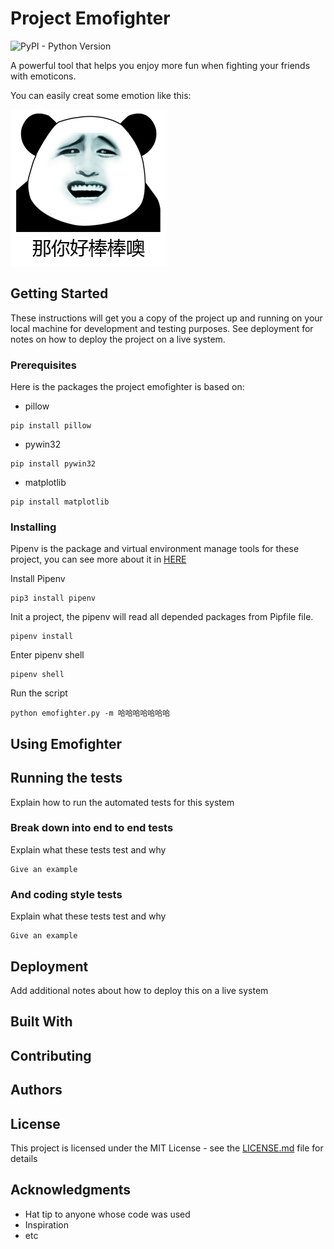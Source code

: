 # Project Emofighter
![PyPI - Python Version](https://img.shields.io/pypi/pyversions/Django.svg) 


A powerful tool that helps you enjoy more fun when fighting your friends with emoticons.

You can easily creat some emotion like this:

![Example1.1](https://github.com/Akers/emofighter/blob/master/wiki/resource/image/example/example1.1.png)

## Getting Started

These instructions will get you a copy of the project up and running on your local machine for development and testing purposes. See deployment for notes on how to deploy the project on a live system.

### Prerequisites

Here is the packages the project emofighter is based on:

 - pillow
 ```
 pip install pillow
 ```
 - pywin32
 ```
 pip install pywin32
 ```
 - matplotlib
 ```
 pip install matplotlib
 ```


### Installing

Pipenv is the package and virtual environment manage tools for these project, you can see more about it in [HERE](https://github.com/pypa/pipenv)

Install Pipenv

```
pip3 install pipenv
```

Init a project, the pipenv will read all depended packages from Pipfile file.
```
pipenv install
```

Enter pipenv shell
```
pipenv shell
```

Run the script
```
python emofighter.py -m 哈哈哈哈哈哈哈
```
## Using Emofighter


## Running the tests

Explain how to run the automated tests for this system

### Break down into end to end tests

Explain what these tests test and why

```
Give an example
```

### And coding style tests

Explain what these tests test and why

```
Give an example
```

## Deployment

Add additional notes about how to deploy this on a live system

## Built With


## Contributing


## Authors


## License

This project is licensed under the MIT License - see the [LICENSE.md](LICENSE.md) file for details

## Acknowledgments

* Hat tip to anyone whose code was used
* Inspiration
* etc
